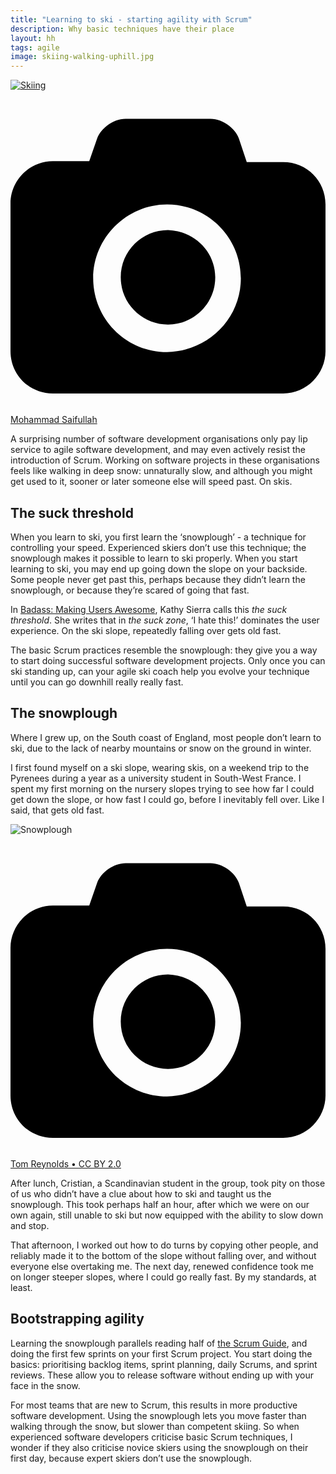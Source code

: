 ```yaml
---
title: "Learning to ski - starting agility with Scrum"
description: Why basic techniques have their place
layout: hh
tags: agile
image: skiing-walking-uphill.jpg
---
```


[![Skiing](skiing-walking-uphill.jpg)](https://unsplash.com/photos/3k6yPhaU5e8)

<a class="unsplash" href="https://unsplash.com/photos/3k6yPhaU5e8" rel="noopener noreferrer" title="Photo by Mohammad Saifullah"><span><svg xmlns="http://www.w3.org/2000/svg" viewBox="0 0 32 32"><title>unsplash-logo</title><path d="M20.8 18.1c0 2.7-2.2 4.8-4.8 4.8s-4.8-2.1-4.8-4.8c0-2.7 2.2-4.8 4.8-4.8 2.7.1 4.8 2.2 4.8 4.8zm11.2-7.4v14.9c0 2.3-1.9 4.3-4.3 4.3h-23.4c-2.4 0-4.3-1.9-4.3-4.3v-15c0-2.3 1.9-4.3 4.3-4.3h3.7l.8-2.3c.4-1.1 1.7-2 2.9-2h8.6c1.2 0 2.5.9 2.9 2l.8 2.4h3.7c2.4 0 4.3 1.9 4.3 4.3zm-8.6 7.5c0-4.1-3.3-7.5-7.5-7.5-4.1 0-7.5 3.4-7.5 7.5s3.3 7.5 7.5 7.5c4.2-.1 7.5-3.4 7.5-7.5z"></path></svg></span><span>Mohammad Saifullah</span></a>

A surprising number of software development organisations only pay lip service to agile software development, and may even actively resist the introduction of Scrum.
Working on software projects in these organisations feels like walking in deep snow:
unnaturally slow, and although you might get used to it, sooner or later someone else will speed past. On skis.

## The suck threshold

When you learn to ski, you first learn the ‘snowplough’ - a technique for controlling your speed.
Experienced skiers don’t use this technique; the snowplough makes it possible to learn to ski properly.
When you start learning to ski, you may end up going down the slope on your backside.
Some people never get past this, perhaps because they didn’t learn the snowplough, or because they’re scared of going that fast.

In [Badass: Making Users Awesome](http://shop.oreilly.com/product/0636920036593.do), 
Kathy Sierra calls this _the suck threshold_.
She writes that in _the suck zone_, ‘I hate this!’ dominates the user experience.
On the ski slope, repeatedly falling over gets old fast.

The basic Scrum practices resemble the snowplough:
they give you a way to start doing successful software development projects.
Only once you can ski standing up, can your agile ski coach help you evolve your technique until you can go downhill really really fast.

## The snowplough

Where I grew up, on the South coast of England, most people don’t learn to ski, due to the lack of nearby mountains or snow on the ground in winter.

I first found myself on a ski slope, wearing skis, on a weekend trip to the Pyrenees during a year as a university student in South-West France.
I spent my first morning on the nursery slopes trying to see how far I could get down the slope, or how fast I could go, before I inevitably fell over.
Like I said, that gets old fast.

![Snowplough](skiing-snowplough.jpg)

<a class="unsplash" href="https://www.flickr.com/photos/thomasrdororg/1217019265" rel="noopener noreferrer" title="Photo by Tom Reynolds"><span><svg xmlns="http://www.w3.org/2000/svg" viewBox="0 0 32 32"><title>unsplash-logo</title><path d="M20.8 18.1c0 2.7-2.2 4.8-4.8 4.8s-4.8-2.1-4.8-4.8c0-2.7 2.2-4.8 4.8-4.8 2.7.1 4.8 2.2 4.8 4.8zm11.2-7.4v14.9c0 2.3-1.9 4.3-4.3 4.3h-23.4c-2.4 0-4.3-1.9-4.3-4.3v-15c0-2.3 1.9-4.3 4.3-4.3h3.7l.8-2.3c.4-1.1 1.7-2 2.9-2h8.6c1.2 0 2.5.9 2.9 2l.8 2.4h3.7c2.4 0 4.3 1.9 4.3 4.3zm-8.6 7.5c0-4.1-3.3-7.5-7.5-7.5-4.1 0-7.5 3.4-7.5 7.5s3.3 7.5 7.5 7.5c4.2-.1 7.5-3.4 7.5-7.5z"></path></svg></span><span>Tom Reynolds • CC BY 2.0</span></a>

After lunch, Cristian, a Scandinavian student in the group, took pity on those of us who didn’t have a clue about how to ski and taught us the snowplough.
This took perhaps half an hour, after which we were on our own again, still unable to ski but now equipped with the ability to slow down and stop.

That afternoon, I worked out how to do turns by copying other people, and reliably made it to the bottom of the slope without falling over, and without everyone else overtaking me.
The next day, renewed confidence took me on longer steeper slopes, where I could go really fast.
By my standards, at least.

## Bootstrapping agility

Learning the snowplough parallels reading half of [the Scrum Guide](https://www.scrumguides.org/scrum-guide.html),
and doing the first few sprints on your first Scrum project.
You start doing the basics: prioritising backlog items, sprint planning, daily Scrums, and sprint reviews.
These allow you to release software without ending up with your face in the snow.

For most teams that are new to Scrum, this results in more productive software development.
Using the snowplough lets you move faster than walking through the snow, but slower than competent skiing.
So when experienced software developers criticise basic Scrum techniques, I wonder if they also criticise novice skiers using the snowplough on their first day, because expert skiers don’t use the snowplough.
